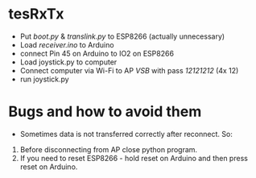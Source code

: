 # tesRxTx

- Put *boot.py* & *translink.py* to ESP8266 (actually unnecessary)
- Load *receiver.ino* to Arduino
- connect Pin 45 on Arduino to IO2 on ESP8266
- Load joystick.py to computer
- Connect computer via Wi-Fi to AP *VSB* with pass *12121212* (4x 12)
- run joystick.py

# Bugs and how to avoid them

- Sometimes data is not transferred correctly after reconnect. So:

1. Before disconnecting from AP close python program.
2. If you need to reset ESP8266 - hold reset on Arduino and then press reset on Arduino.
